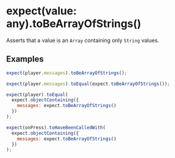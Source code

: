 # expect(value: any).toBeArrayOfStrings()

Asserts that a value is an `Array` containing only `String` values.

## Examples

```js
expect(player.messages).toBeArrayOfStrings();
```

```js
expect(player.messages).toEqual(expect.toBeArrayOfStrings());
```

```js
expect(player).toEqual(
  expect.objectContaining({
    messages: expect.toBeArrayOfStrings()
  })
);
```

```js
expect(onPress).toHaveBeenCalledWith(
  expect.objectContaining({
    messages: expect.toBeArrayOfStrings()
  })
);
```
